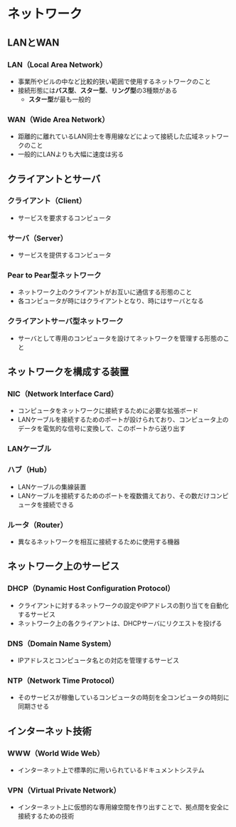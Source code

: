 # ネットワーク

## LANとWAN

### LAN（Local Area Network）

- 事業所やビルの中など比較的狭い範囲で使用するネットワークのこと
- 接続形態には**バス型**、**スター型**、**リング型**の3種類がある
    - **スター型**が最も一般的

### WAN（Wide Area Network）

- 距離的に離れているLAN同士を専用線などによって接続した広域ネットワークのこと
- 一般的にLANよりも大幅に速度は劣る

## クライアントとサーバ

### クライアント（Client）

- サービスを要求するコンピュータ

### サーバ（Server）

- サービスを提供するコンピュータ

### Pear to Pear型ネットワーク

- ネットワーク上のクライアントがお互いに通信する形態のこと
- 各コンピュータが時にはクライアントとなり、時にはサーバとなる

### クライアントサーバ型ネットワーク

- サーバとして専用のコンピュータを設けてネットワークを管理する形態のこと

## ネットワークを構成する装置

### NIC（Network Interface Card）

- コンピュータをネットワークに接続するために必要な拡張ボード
- LANケーブルを接続するためのポートが設けられており、コンピュータ上のデータを電気的な信号に変換して、このポートから送り出す

### LANケーブル

### ハブ（Hub）

- LANケーブルの集線装置
- LANケーブルを接続するためのポートを複数備えており、その数だけコンピュータを接続できる

### ルータ（Router）

- 異なるネットワークを相互に接続するために使用する機器

## ネットワーク上のサービス

### DHCP（Dynamic Host Configuration Protocol）

- クライアントに対するネットワークの設定やIPアドレスの割り当てを自動化するサービス
- ネットワーク上の各クライアントは、DHCPサーバにリクエストを投げる

### DNS（Domain Name System）

- IPアドレスとコンピュータ名との対応を管理するサービス

### NTP（Network Time Protocol）

- そのサービスが稼働しているコンピュータの時刻を全コンピュータの時刻に同期させる

## インターネット技術

### WWW（World Wide Web）

- インターネット上で標準的に用いられているドキュメントシステム

### VPN（Virtual Private Network）

- インターネット上に仮想的な専用線空間を作り出すことで、拠点間を安全に接続するための技術
